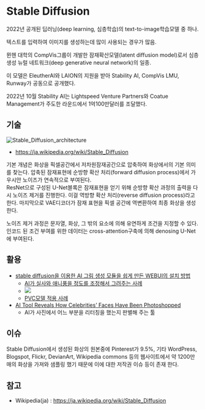 # Stable Diffusion

2022년 공개된 딥러닝(deep learning, 심층학습)의 text-to-image학습모델 중 하나. 

텍스트를 입력하여 이미지를 생성하는데 많이 사용되는 경우가 많음. 

뮌헨 대학의 CompVis그룹이 개발한 잠재확산모델(latent diffusion model)로서 심층생성 뉴럴 네트워크(deep generative neural network)의 일종.

이 모델은 EleutherAI와 LAION의 지원을 받아 Stability AI, CompVis LMU, Runway가 공동으로 공개했다. 

2022년 10월 Stability AI는 Lightspeed Venture Partners와 Coatue Management가 주도한 라운드에서 1억100만달러를 조달했다. 

## 기술

![Stable_Diffusion_architecture](https://upload.wikimedia.org/wikipedia/commons/f/f6/Stable_Diffusion_architecture.png)
- https://ja.wikipedia.org/wiki/Stable_Diffusion

기본 개념은 화상을 픽셀공간에서 저차원잠재공간으로 압축하여 화상에서의 기본 의미를 찾는다. 
압축된 잠재표현에 순방향 확산 처리(forward diffusion process)에서 가우시안 노이즈가 연속적으로 부여된다.  
ResNet으로 구성된 U-Net블록은 잠재표현을 얻기 위해 순방향 확산 과정의 출력을 다시 노이즈 제거를 진행한다. 
이걸 역방향 확산 처리(reverse diffusion process)라고 한다.
마지막으로 VAE디코더가 잠재 표현을 픽셀 공간에 역변환하여 최종 화상을 생성한다. 

노이즈 제거 과정은 문자열, 화상, 그 밖의 요소에 의해 유연하게 조건을 지정할 수 있다. 
인코드 된 조건 부여를 위한 데이터는 cross-attention구축에 의해 denosing U-Net에 부여된다. 

## 활용

- [stable diffusion을 이용한 AI 그림 생성 모듈을 쉽게 만든 WEBUI의 설치 방법](https://arca.live/b/aiart/68917133)
  - [AI가 실사와 애니풍을 정도를 조정해서 그려주는 사례](https://www.clien.net/service/board/park/17932600)
  - ![](https://cdn.clien.net/web/api/file/F01/13900814/168ede09c0679.png?w=850&h=30000)
  - [PVC모델 적용 사례](https://prompts.co.kr/bbs/board.php?bo_table=gallery&wr_id=125)
- [AI Tool Reveals How Celebrities’ Faces Have Been Photoshopped](https://petapixel.com/2023/02/28/ai-tool-reveals-how-celebrities-faces-have-been-photoshopped/)
  - AI가 사진에서 어느 부분을 리터칭을 했는지 판별해 주는 툴

## 이슈

Stable Diffusion에서 생성된 화상의 원본중에 Pinterest가 9.5%, 기타 WordPress, Blogspot, Flickr, DevianArt, Wikipedia commons 등의 
웹사이트에서 약 1200만매의 화상을 가져와 샘플링 했기 때문에 이에 대한 저작권 이슈 등이 존재 한다. 


## 참고

- Wikipedia(ja) : https://ja.wikipedia.org/wiki/Stable_Diffusion
